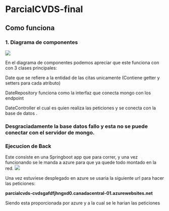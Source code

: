 # ParcialCVDS-final

## Como funciona

### 1. Diagrama de componentes

![](https://github.com/Carlos-Avellaneda/Parcial_CVDS/blob/main/1.png)

En el diagrama de componentes podemos apreciar que este funciona con con 3 clases principales:

Date que se refiere a la entidad de las citas unicamente (Contiene getter y setters para cada atributo)

DateRepository funciona como la interfaz que conecta mongo con los endpoint 

DateController el cual es quien realiza las peticiones y se conecta con la base de datos .

### Desgraciadamente la base datos fallo y esta no se puede conectar con el servidor de mongo.

### Ejecucion de Back
Este consiste en una Springboot app que para correr, y una vez funcionando se le manda a azure para que 
ya quede todo montado en la red.
![](https://github.com/Carlos-Avellaneda/Parcial_CVDS/blob/main/2.png)


Una vez estuviese desplegado en azure se usaria la siguiente
url para hacer las peticiones: 

**parcialcvds-cvdsgafdfjhngxd0.canadacentral-01.azurewebsites.net**

Siendo esta proporcionada por azure y a la cual se le harian las peticiones
